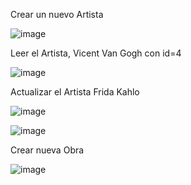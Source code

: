 Crear un nuevo Artista  
 
![image](https://github.com/VivianaCuaspa/maui_app_artists_artworks/assets/119900830/d12f92e2-20b4-4f6d-a8a2-cd6940867ea6)

Leer el Artista, Vicent Van Gogh con id=4
 
![image](https://github.com/VivianaCuaspa/maui_app_artists_artworks/assets/119900830/f9987c18-ffc6-4003-bad0-472e08c3cd57)

Actualizar el Artista Frida Kahlo
 
![image](https://github.com/VivianaCuaspa/maui_app_artists_artworks/assets/119900830/323654aa-0678-4074-a98d-e4de28bab7c1)

![image](https://github.com/VivianaCuaspa/maui_app_artists_artworks/assets/119900830/abfbcd58-10d7-429f-ac26-8d6d4a6dddc4)

Crear nueva Obra

![image](https://github.com/VivianaCuaspa/maui_app_artists_artworks/assets/119900830/4a8c8fe3-d017-483a-b5dd-01eed3a5ef19)

